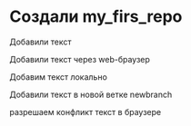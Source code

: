 ﻿# Создали my_firs_repo

Добавили текст

Добавили текст через web-браузер

Добавим текст локально

Добавили текст в новой ветке newbranch

разрешаем конфликт текст в браузере
